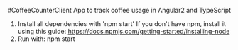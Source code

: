 #CoffeeCounterClient
App to track coffee usage in Angular2 and TypeScript

1. Install all dependencies with 'npm start'
If you don't have npm, install it using this guide: https://docs.npmjs.com/getting-started/installing-node
2. Run with: npm start